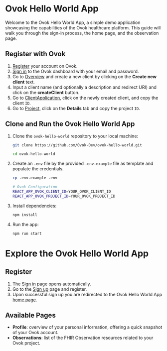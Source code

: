 # Ovok Hello World App

Welcome to the Ovok Hello World App, a simple demo application showcasing the capabilities of the Ovok healthcare platform.
This guide will walk you through the sign-in process, the home page, and the observation page.

## Register with Ovok
1. [Register](https://ovok.com/](https://dashboard.dev.ovok.com/register)) your account on Ovok.
3. [Sign in](https://dashboard.dev.ovok.com/signup) to the Ovok dashboard with your email and password.
4. Go to [Overview](https://dashboard.dev.ovok.com/developer) and create a new client by clicking on the **Create new client** text.
5. Input a client name (and optionally a description and redirect URI) and click on the **createClient** button.
6. Go to [ClientApplication](https://dashboard.dev.ovok.com/ClientApplication), click on the newly created client, and copy the client `ID`.
7. Go to [Project](https://dashboard.dev.ovok.com/admin/project), click on the **Details** tab and copy the project `ID`.

## Clone and Run the Ovok Hello World App
1. Clone the `ovok-hello-world` repository to your local machine:
    ```bash
    git clone https://github.com/Ovok-Dev/ovok-hello-world.git
    
    cd ovok-hello-world
    ```
2. Create an `.env` file by the provided `.env.example` file as template and populate the credentials.
    ```bash
    cp .env.example .env
    ```
    ```bash
    # Ovok Configuration
    REACT_APP_OVOK_CLIENT_ID=YOUR_OVOK_CLIENT_ID
    REACT_APP_OVOK_PROJECT_ID=YOUR_OVOK_PROJECT_ID
    ```
3. Install dependencies:
    ```bash
    npm install  
    ```
4. Run the app:
    ```bash
    npm run start  
    ```

# Explore the Ovok Hello World App

## Register
1. The [Sign in](http://localhost:3000/login) page opens automatically.
2. Go to the [Sign up](http://localhost:3000/register) page and register.
3. Upon successful sign up you are redirected to the Ovok Hello World App [home page](http://localhost:3000/).

## Available Pages
- **Profile**: overview of your personal information, offering a quick snapshot of your Ovok account.
- **Observations**: list of the FHIR Observation resources related to your Ovok project.
